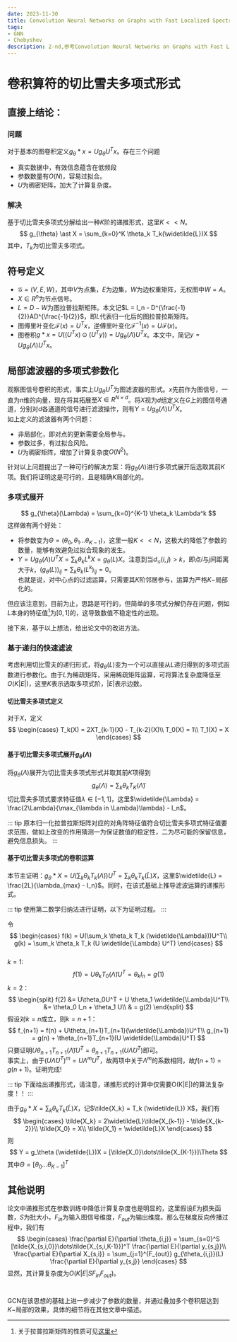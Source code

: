 ```yaml
---
date: 2023-11-30
title: Convolution Neural Networks on Graphs with Fast Localized Spectral Filtering
tags:
- GNN
- Chebyshev
description: 2-nd,参考Convolution Neural Networks on Graphs with Fast Localized Spectral Filtering
---
```

# 卷积算符的切比雪夫多项式形式

## 直接上结论：    
### 问题
对于基本的图卷积定义$g_{\theta}\ast x = U g_{\theta} U^T x$。存在三个问题    
- 真实数据中，有效信息蕴含在低频段
- 参数数量有$O(N)$，容易过拟合。    
- $U$为稠密矩阵，加大了计算复杂度。

### 解决    
基于切比雪夫多项式分解给出一种$K$阶的递推形式，这里$K << N$。
$$
g_{\theta} \ast X = \sum_{k=0}^K \theta_k T_k(\widetilde{L})X
$$
其中，$T_k$为切比雪夫多项式。

## 符号定义
- $\mathscr{G} = (V,E,W)$，其中$V$为点集，$E$为边集，$W$为边权重矩阵，无权图中$W=A$。    
- $X \in R^n$为节点信号。    
- $L = D- W$为图拉普拉斯矩阵。本文记$L = I_n - D^{\frac{-1}{2}}AD^{\frac{-1}{2}}$，即$L$代表归一化后的图拉普拉斯矩阵。
- 图傅里叶变化$\mathscr{F}(x) = U^T x$，逆傅里叶变化$\mathscr{F^{-1}}(x) = U\mathscr{F}(x)$。
- 图卷积$g \ast x = U((U^Tx) \odot (U^Ty)) = Ug_{\theta}(\Lambda)U^Tx$。本文中，简记$y = Ug_{\theta}(\Lambda)U^Tx$。
## 局部滤波器的多项式参数化
观察图信号卷积的形式，事实上$Ug_{\theta}U^T$为图滤波器的形式。$x$先前作为图信号，一直为$n$维的向量，现在将其拓展至$X \in R^{N \times d}$。将$X$视为$d$组定义在$G$上的图信号通道，分别对$d$各通道的信号进行滤波操作，则有$Y = Ug_{\theta}(\Lambda)U^TX$。     
如上定义的滤波器有两个问题：
- 非局部化，即对点的更新需要全局参与。
- 参数过多，有过拟合风险。
- $U$为稠密矩阵，增加了计算复杂度$O(N^2)$。    

针对以上问题提出了一种可行的解决方案：将$g_{\theta}(\Lambda)$进行多项式展开后选取其前$K$项。我们将证明这是可行的，且是精确$K$局部化的。
### 多项式展开
$$
g_{\theta}(\Lambda) = \sum_{k=0}^{K-1} \theta_k \Lambda^k
$$
这样做有两个好处：
- 将参数变为$\Theta = (\theta_0,\theta_1...\theta_{K-1})$，这里一般$K <<N$，这极大的降低了参数的数量，能够有效避免过拟合现象的发生。
- $Y = Ug_\theta(\Lambda) U^TX = \sum_k \theta_k L^k X = g_\theta (L) X$。注意到当$d_{\mathscr{G}}(i,j) > k$，即点$i$与$j$间距离大于$k$，$(g_\theta (L))_{ij} = \sum_k \theta_k (L^k)_{ij} = 0$。    
也就是说，对中心点的过滤运算，只需要其$K$阶邻居参与，运算为严格$K-$局部化的。

但应该注意到，目前为止，思路是可行的，但简单的多项式分解仍存在问题，例如$L$本身的特征值[^1]为$[0,1]$的，这导致数值不稳定性的出现。

接下来，基于以上想法，给出论文中的改进方法。

### 基于递归的快速滤波
考虑利用切比雪夫的递归形式，将$g_\theta (L)$变为一个可以直接从$L$递归得到的多项式函数进行参数化。由于$L$为稀疏矩阵，采用稀疏矩阵运算，可将算法复杂度降低至$O(K|E|)$，这里$K$表示选取多项式阶，$|E|$表示边数。
#### 切比雪夫多项式定义
对于$X$，定义
$$
\begin{cases}
T_k(X) = 2XT_{k-1}(X) - T_{k-2}(X)\\
T_0(X) = 1\\
T_1(X) = X
\end{cases}
$$

#### 基于切比雪夫多项式展开$g_\theta (\Lambda)$
将$g_\theta (\Lambda)$展开为切比雪夫多项式形式并取其前$K$项得到
$$
g_\theta (\Lambda) = \sum_k \theta_k T_K(\widetilde{\Lambda})
$$
切比雪夫多项式要求特征值$\lambda \in [-1,1]$，这里$\widetilde{\Lambda} = \frac{2\Lambda}{\max_{\lambda in \Lambda}\lambda} - I_n$。

::: tip
原本归一化拉普拉斯矩阵对应的对角阵特征值符合切比雪夫多项式特征值要求范围，做如上改变的作用猜测一为保证数值的稳定性，二为尽可能的保留信息，避免信息损失。
:::


#### 基于切比雪夫多项式的卷积运算
本节主证明：$g_\theta \ast X =U(\sum_k \theta_k T_k (\widetilde{\Lambda}))U^T =  \sum_k \theta_k T_k(\widetilde{L}) X$，这里$\widetilde{L} = \frac{2L}{\lambda_{max} - I_n}$。同时，在该式基础上推导滤波运算的递推形式。    

::: tip
使用第二数学归纳法进行证明，以下为证明过程。
:::

令
$$
\begin{cases}
f(k) = U(\sum_k \theta_k T_k (\widetilde{\Lambda}))U^T\\
g(k) = \sum_k \theta_k T_k (U \widetilde{\Lambda} U^T)
\end{cases}
$$    
$k =1$:    
$$
f(1)  = U \theta_k T_0(\widetilde{\Lambda})U^T = \theta_k I_n = g(1)
$$
$k = 2$：
$$
\begin{split}
f(2) &= U\theta_0U^T + U \theta_1 \widetilde{\Lambda}U^T\\
&= \theta_0 I_n + \theta_1 U\\
& = g(2)
\end{split}
$$
假设对$k=n$成立，则$k = n+1$：
$$
f_{n+1} = f(n) + U\theta_{n+1}T_{n+1}(\widetilde{\Lambda})U^T\\
g_{n+1} = g(n) + \theta_{n+1}T_{n+1}(U \widetilde{\Lambda}U^T)
$$
只要证明$U\theta_{n+1}T_{n+1}(\widetilde{\Lambda})U^T = \theta_{n+1}T_{n+1}(U \widetilde{\Lambda}U^T)$即可。    
事实上，由于$(U \widetilde{\Lambda} U^T)^m = U \widetilde{\Lambda}^m U^T$，故两项中关于$\widetilde{\Lambda}^m$的系数相同，故$f(n+1) = g(n+1)$。证明完成!    

::: tip
下面给出递推形式，请注意，递推形式的计算中仅需要O(K|E|)的算法复杂度！！
:::

由于$g_\theta \ast X= \sum_k \theta_k T_k(\widetilde{L}) X$，记$\tilde{X_k} = T_k (\widetilde{L}) X$，我们有
$$
\begin{cases}
\tilde{X_k} = 2\widetilde{L}\tilde{X_{k-1}} - \tilde{X_{k-2}}\\
\tilde{X_0} = X\\
\tilde{X_1} = \widetilde{L}X
\end{cases}
$$
则
$$
Y = g_\theta (\widetilde{L})X = [\tilde{X_0}\dots\tilde{X_{K-1}}]\Theta
$$
其中$\Theta = [\theta_0\dots \theta_{K-1}]^T$    

## 其他说明
论文中递推形式在参数训练中降低计算复杂度也是明显的，这里假设$E$为损失函数，$S$为批大小，$F_{in}$为输入图信号维度，$F_{out}$为输出维度。那么在梯度反向传播过程中，我们有
$$
\begin{cases}
\frac{\partial E}{\partial \theta_{i,j}} = \sum_{s=0}^S [\tilde{X_{s,i,0}}\dots\tilde{X_{s,i,K-1}}]^T \frac{\partial E}{\partial y_{s,j}}\\
\frac{\partial E}{\partial X_{s,i}} = \sum_{j=1}^{F_{out}} g_{\theta_{i,j}}(L) \frac{\partial E}{\partial y_{s,j}}
\end{cases}
$$
显然，其计算复杂度为$O(K|E|SF_{in}F_{out})$。
#
GCN在该思想的基础上进一步减少了参数的数量，并通过叠加多个卷积层达到$K-$局部的效果，具体的细节将在其他文章中描述。


[^1]:关于拉普拉斯矩阵的性质可见[这里](https://silence020922.github.io/posts/GNN-Rayleigh.html)